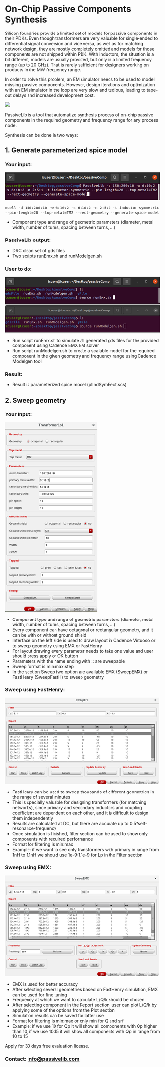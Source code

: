 
# On-Chip Passive Components Synthesis

Silicon foundries provide a limited set of models for passive components in their PDKs. Even though transformers are very valuable for single-ended to differential signal conversion and vice versa, as well as for matching network design, they are mostly completely omitted and models for those components are not shipped within PDK. With inductors, the situation is a bit different, models are usually provided, but only in a limited frequency range (up to 20 GHz). That is rarely sufficient for designers working on products in the MW frequency range.

In order to solve this problem, an EM simulator needs to be used to model missing passive components. However, design iterations and optimization with an EM simulator in the loop are very slow and tedious, leading to tape-out delays and increased development cost.

 ![](https:/img/all2-1024x609.png)

PassiveLib is a tool that automatize synthesis process of on-chip passive components in the required geometry and frequency range for any process node.

Synthesis can be done in two ways:

## **1. Generate parameterized spice model**

###  **Your input:**

 ![](/img/spiceGen.png)

 ```
mcell -d 150:200:10 -w 6:10:2 -s 6:10:2 -n 2:5:1 -t inductor-symmetric --pin-lenght=20 --top-metal=TM2 --rect-geometry --generate-spice-model
```

- Component type and range of geometric parameters (diameter, metal width, number of turns, spacing between turns, …)

###  **PassiveLib** output:

- DRC clean set of gds files
- Two scripts runEmx.sh and runModelgen.sh

###   **User to do:**

 ![](/img/run.png)

- Run script runEmx.sh to simulate all generated gds files for the provided component using Cadence EMX EM solver
- Run script runModelgen.sh to create a scalable model for the required component in the given geometry and frequency range using Cadence Modelgen tool

###  **Result:**

- Result is parameterized spice model (plIndSymRect.scs)

## **2. Sweep geometry**

###  **Your input:**
<img src="/img/tr1o1sw.png" width="300" height="auto">
 <!--![](/img/tr1o1sw.png)-->

- Component type and range of geometric parameters (diameter, metal width, number of turns, spacing between turns, …)
- Every component can have octagonal or rectangular geometry, and it can be with or without ground shield
- Interface on the left side is used to draw layout in Cadence Virtuoso or to sweep geometry using EMX or FastHenry
- For layout drawing every parameter needs to take one value and user should press apply or OK button
- Parameters with the name ending with :: are sweepable
- Sweep format is min:max:step
- In the section Sweep two option are available EMX (SweepEMX) or FastHenry (SweepFastH) to sweep geometry

###  **Sweep using FastHenry:**

 <img src="/img/trSweepFh.png" width="500" height="auto">

- FastHenry can be used to sweep thousands of different geometries in the range of several minutes
- This is specially valuable for designing transformers (for matching networks), since primary and secondary inductors and coupling coefficient are dependent on each other, and it is difficult to design them independently
- Results are calculated at DC, but there are accurate up to 0.5\*self-resonance-frequency
- Once simulation is finished, filter section can be used to show only components with required performance
- Format for filtering is min:max
- Example: if we want to see only transformers with primary in range from 1nH to 1.1nH we should use 1e-9:1.1e-9 for Lp in the Filter section

###  **Sweep using EMX:**

<img src="/img/trSweepEmx.png" width="500" height="auto">

- EMX is used for better accuracy
- After selecting several geometries based on FastHenry simulation, EMX can be used for fine tuning
- Frequency at which we want to calculate L/Q/k should be chosen
- After selecting component in the Report section, user can plot L/Q/k by applying some of the options from the Plot section
- Simulation results can be saved for latter use
- Format for filtering is min:max or only min for Q and srf
- Example: if we use 10 for Qp it will show all components with Qp higher than 10, if we use 10:15 it will show all components with Qp in range from 10 to 15

Apply for 30 days free evaluation license.

### Contact: info@passivelib.com

